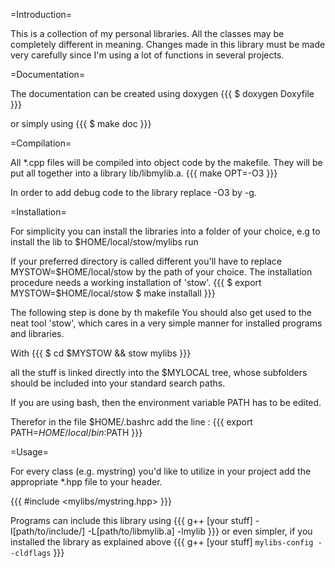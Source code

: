 =Introduction=

This is a collection of my personal libraries. All the classes may be completely different in meaning. Changes made in this library must be made very carefully since I'm using a lot of functions in several projects.

=Documentation=

The documentation can be created using doxygen
{{{
 $ doxygen Doxyfile
}}}

or simply using
{{{
 $ make doc
}}}

=Compilation=

All *.cpp files will be compiled into object code by the makefile. They will be put all together into a library lib/libmylib.a.
{{{
  make OPT=-O3
 }}}

In order to add debug code to the library replace -O3 by -g.

=Installation=

For simplicity you can install the libraries into a folder of your choice,
e.g to install the lib to $HOME/local/stow/mylibs run

If your preferred directory is called different you'll have to replace
MYSTOW=$HOME/local/stow by the path of your choice.
The installation procedure needs a working installation of 'stow'. 
{{{
  $ export MYSTOW=$HOME/local/stow
  $ make installall
}}}

The following step is done by th makefile
You should also get used to the neat tool 'stow', which cares in a very
simple manner for installed programs and libraries.

With
{{{
  $ cd $MYSTOW && stow mylibs
}}}

all the stuff is linked directly into the $MYLOCAL tree, whose subfolders should be included into your standard search paths.

If you are using bash, then the environment variable PATH has to be edited.

Therefor in the file $HOME/.bashrc add the line :
{{{
	export PATH=$HOME/local/bin:$PATH
}}}

=Usage=

For every class (e.g. mystring) you'd like to utilize in your project add the
appropriate *.hpp file to your header.

{{{
 #include <mylibs/mystring.hpp>
}}}

Programs can include this library using
{{{
g++ [your stuff] -I[path/to/include/] -L[path/to/libmylib.a] -lmylib
}}}
or even simpler, if you installed the library as explained above
{{{
 g++ [your stuff] `mylibs-config --cldflags`
}}}